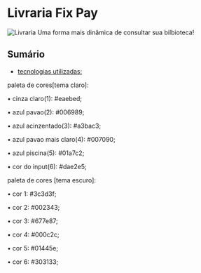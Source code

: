 # Livraria Fix Pay
![Livraria](./_imagens/biblioteca-fixpay-website-favicon-color_03_.ico)
Uma forma mais dinâmica de consultar sua bilbioteca!

## Sumário
 - <a href="#-tecnologias-utilizadas">tecnologias utilizadas:</a>



paleta de cores[tema claro]:


• cinza claro(1): #eaebed;

• azul pavao(2): #006989;

• azul acinzentado(3): #a3bac3;

• azul pavao mais claro(4): #007090;

• azul piscina(5): #01a7c2;

• cor do input(6): #dae2e5;


paleta de cores [tema escuro]:


• cor 1: #3c3d3f;

• cor 2: #002343;

• cor 3: #677e87;

• cor 4: #000c2c;

• cor 5: #01445e;

• cor 6: #303133;
